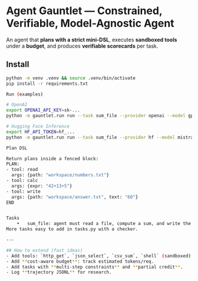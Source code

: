# Agent Gauntlet — Constrained, Verifiable, Model-Agnostic Agent

An agent that **plans with a strict mini-DSL**, executes **sandboxed tools** under a **budget**, and produces **verifiable scorecards** per task.

## Install
```bash
python -m venv .venv && source .venv/bin/activate
pip install -r requirements.txt

Run (examples)

# OpenAI
export OPENAI_API_KEY=sk-...
python -m gauntlet.run run --task sum_file --provider openai --model gpt-4o-mini

# Hugging Face Inference
export HF_API_TOKEN=hf_...
python -m gauntlet.run run --task sum_file --provider hf --model mistralai/Mixtral-8x7B-Instruct-v0.1

Plan DSL

Return plans inside a fenced block:
PLAN:
- tool: read
  args: {path: "workspace/numbers.txt"}
- tool: calc
  args: {expr: "42+13+5"}
- tool: write
  args: {path: "workspace/answer.txt", text: "60"}
END


Tasks
	•	sum_file: agent must read a file, compute a sum, and write the answer.
More tasks easy to add in tasks.py with a checker.

---

## How to extend (fast ideas)
- Add tools: `http_get`, `json_select`, `csv_sum`, `shell` (sandboxed).
- Add **cost-aware budget**: track estimated tokens/req.
- Add tasks with **multi-step constraints** and **partial credit**.
- Log **trajectory JSONL** for research.



